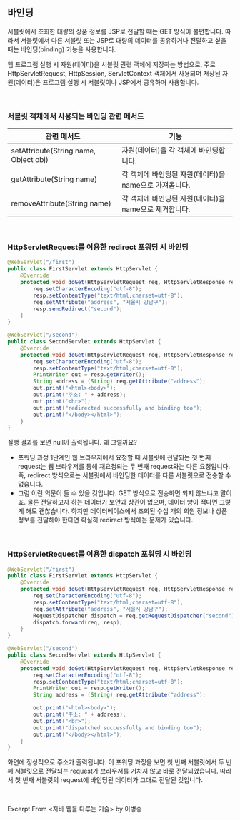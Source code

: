 ## 바인딩

서블릿에서 조회한 대량의 상품 정보를 JSP로 전달할 때는 GET 방식이 불편합니다. 따라서 서블릿에서 다른 서블릿 또는 JSP로 대량의 데이터를 공유하거나 전달하고 싶을 때는 바인딩(binding) 기능을 사용합니다.

웹 프로그램 실행 시 자원(데이터)을 서블릿 관련 객체에 저장하는 방법으로, 주로 HttpServletRequest, HttpSession, ServletContext 객체에서 사용되며 저장된 자원(데이터)은 프로그램 실행 시 서블릿이나 JSP에서 공유하며 사용합니다.

&nbsp;

### 서블릿 객체에서 사용되는 바인딩 관련 메서드

|관련 메서드   | 기능 |
|---|---|
|setAttribute(String name, Object obj) | 자원(데이터)을 각 객체에 바인딩합니다. |
|getAttribute(String name)|각 객체에 바인딩된 자원(데이터)을 name으로 가져옵니다.|
|removeAttribute(String name)|각 객체에 바인딩된 자원(데이터)을 name으로 제거합니다.|

&nbsp;

### HttpServletRequest를 이용한 redirect 포워딩 시 바인딩

```java
@WebServlet("/first")
public class FirstServlet extends HttpServlet {
    @Override
    protected void doGet(HttpServletRequest req, HttpServletResponse resp) throws ServletException, IOException {
        req.setCharacterEncoding("utf-8");
        resp.setContentType("text/html;charset=utf-8");
        req.setAttribute("address", "서울시 강남구");
        resp.sendRedirect("second");
    }
}

@WebServlet("/second")
public class SecondServlet extends HttpServlet {
    @Override
    protected void doGet(HttpServletRequest req, HttpServletResponse resp) throws ServletException, IOException {
        req.setCharacterEncoding("utf-8");
        resp.setContentType("text/html;charset=utf-8");
        PrintWriter out = resp.getWriter();
        String address = (String) req.getAttribute("address");
        out.print("<html><body>");
        out.print("주소: " + address);
        out.print("<br>");
        out.print("redirected successfully and binding too");
        out.print("</body></html>");
    }
}
```

실행 결과를 보면 null이 출력됩니다. 왜 그럴까요?

- 포워딩 과정 1단계인 웹 브라우저에서 요청할 때 서블릿에 전달되는 첫 번째 request는 웹 브라우저를 통해 재요청되는 두 번째 request와는 다른 요청입니다. 즉, redirect 방식으로는 서블릿에서 바인딩한 데이터를 다른 서블릿으로 전송할 수 없습니다.
- 그럼 이런 의문이 들 수 있을 것입니다. GET 방식으로 전송하면 되지 않느냐고 말이죠. 물론 전달하고자 하는 데이터가 보안과 상관이 없으며, 데이터 양이 적다면 그렇게 해도 괜찮습니다. 하지만 데이터베이스에서 조회된 수십 개의 회원 정보나 상품 정보를 전달해야 한다면 확실히 redirect 방식에는 문제가 있습니다.

&nbsp;

### HttpServletRequest를 이용한 dispatch 포워딩 시 바인딩

```java
@WebServlet("/first")
public class FirstServlet extends HttpServlet {
    @Override
    protected void doGet(HttpServletRequest req, HttpServletResponse resp) throws ServletException, IOException {
        req.setCharacterEncoding("utf-8");
        resp.setContentType("text/html;charset=utf-8");
        req.setAttribute("address", "서울시 강남구");
        RequestDispatcher dispatch = req.getRequestDispatcher("second");
        dispatch.forward(req, resp);
    }
}

@WebServlet("/second")
public class SecondServlet extends HttpServlet {
    @Override
    protected void doGet(HttpServletRequest req, HttpServletResponse resp) throws ServletException, IOException {
        req.setCharacterEncoding("utf-8");
        resp.setContentType("text/html;charset=utf-8");
        PrintWriter out = resp.getWriter();
        String address = (String) req.getAttribute("address");

        out.print("<html><body>");
        out.print("주소: " + address);
        out.print("<br>");
        out.print("dispatched successfully and binding too");
        out.print("</body></html>");
    }
}
```

화면에 정상적으로 주소가 출력됩니다. 이 포워딩 과정을 보면 첫 번째 서블릿에서 두 번째 서블릿으로 전달되는 request가 브라우저를 거치지 않고 바로 전달되었습니다. 따라서 첫 번째 서블릿의 request에 바인딩된 데이터가 그대로 전달된 것입니다.

&nbsp;

Excerpt From <자바 웹을 다루는 기술> by 이병승